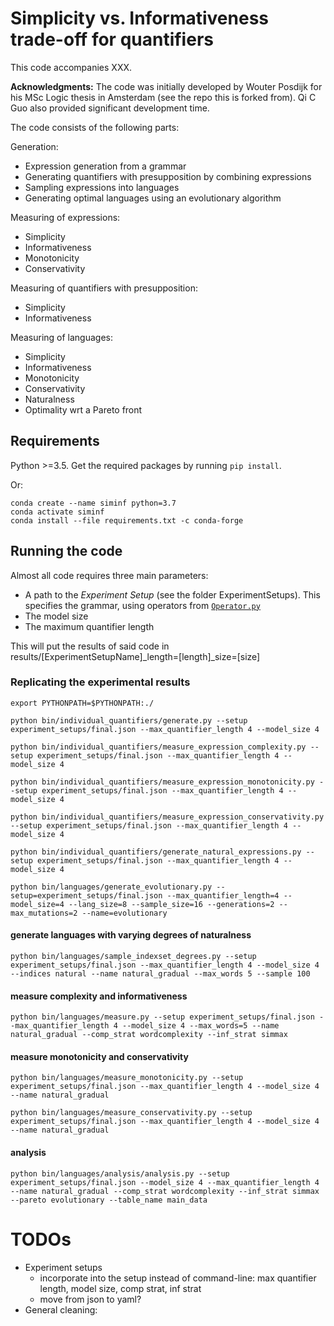 
# Simplicity vs. Informativeness trade-off for quantifiers

This code accompanies XXX.  

**Acknowledgments:** The code was initially developed by Wouter Posdijk for his MSc Logic thesis in Amsterdam (see the repo this is forked from).  Qi C Guo also provided significant development time.

The code consists of the following parts:

Generation:

- Expression generation from a grammar
- Generating quantifiers with presupposition by combining expressions
- Sampling expressions into languages
- Generating optimal languages using an evolutionary algorithm

Measuring of expressions:

- Simplicity
- Informativeness
- Monotonicity
- Conservativity

Measuring of quantifiers with presupposition:

- Simplicity
- Informativeness

Measuring of languages:

- Simplicity
- Informativeness
- Monotonicity
- Conservativity
- Naturalness
- Optimality wrt a Pareto front


## Requirements

Python >=3.5. Get the required packages by running `pip install`.

Or: 
```
conda create --name siminf python=3.7
conda activate siminf
conda install --file requirements.txt -c conda-forge
```


## Running the code

Almost all code requires three main parameters:

- A path to the _Experiment Setup_ (see the folder ExperimentSetups). This specifies the grammar, using operators from [`Operator.py`](Code/Operator.py)
- The model size
- The maximum quantifier length

This will put the results of said code in results/[ExperimentSetupName]\_length=[length]\_size=[size]

### Replicating the experimental results

`export PYTHONPATH=$PYTHONPATH:./`

`python bin/individual_quantifiers/generate.py --setup experiment_setups/final.json --max_quantifier_length 4 --model_size 4`

`python bin/individual_quantifiers/measure_expression_complexity.py --setup experiment_setups/final.json --max_quantifier_length 4 --model_size 4`

`python bin/individual_quantifiers/measure_expression_monotonicity.py --setup experiment_setups/final.json --max_quantifier_length 4 --model_size 4`

`python bin/individual_quantifiers/measure_expression_conservativity.py --setup experiment_setups/final.json --max_quantifier_length 4 --model_size 4`


`python bin/individual_quantifiers/generate_natural_expressions.py --setup experiment_setups/final.json --max_quantifier_length 4 --model_size 4  `


`python bin/languages/generate_evolutionary.py --setup=experiment_setups/final.json --max_quantifier_length=4 --model_size=4 --lang_size=8 --sample_size=16 --generations=2 --max_mutations=2 --name=evolutionary`


#### generate languages with varying degrees of naturalness

`python bin/languages/sample_indexset_degrees.py --setup experiment_setups/final.json --max_quantifier_length 4 --model_size 4 --indices natural --name natural_gradual --max_words 5 --sample 100`

#### measure complexity and informativeness

`python bin/languages/measure.py --setup experiment_setups/final.json --max_quantifier_length 4 --model_size 4 --max_words=5 --name natural_gradual --comp_strat wordcomplexity --inf_strat simmax`

#### measure monotonicity and conservativity

`python bin/languages/measure_monotonicity.py --setup experiment_setups/final.json --max_quantifier_length 4 --model_size 4 --name natural_gradual`

`python bin/languages/measure_conservativity.py --setup experiment_setups/final.json --max_quantifier_length 4 --model_size 4 --name natural_gradual`


#### analysis

`python bin/languages/analysis/analysis.py --setup experiment_setups/final.json --model_size 4 --max_quantifier_length 4 --name natural_gradual --comp_strat wordcomplexity --inf_strat simmax --pareto evolutionary --table_name main_data`

# TODOs

* Experiment setups
    - incorporate into the setup instead of command-line: max quantifier length, model size, comp strat, inf strat
    - move from json to yaml?
* General cleaning: